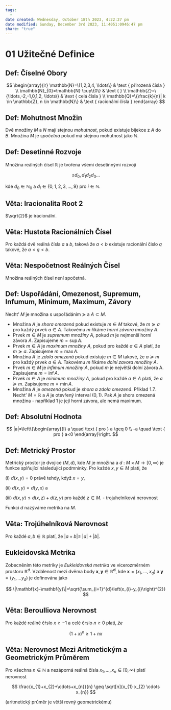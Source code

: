 ```yaml
---
tags:
  - 
date created: Wednesday, October 18th 2023, 4:22:27 pm
date modified: Sunday, December 3rd 2023, 11:4051:0946:47 pm
share: "true"
---
```


# 01 Užitečné Definice

## **Def:** Číselné Obory

$$
\begin{array}{lr}
\mathbb{N}=\{1,2,3,4, \ldots\} & \text { přirozená čísla } \\
\mathbb{N}_{0}=\mathbb{N} \cup\{0\} & \text {  } \\
\mathbb{Z}=\{\ldots,-2,-1,0,1,2, \ldots\} & \text { celá čísla } \\
\mathbb{Q}=\{\frac{k}{n}| k \in \mathbb{Z}, n \in \mathbb{N}\} & \text { racionální čísla }
\end{array}
$$

## **Def:** Mohutnost Množin

Dvě množiny $M$ a $N$ mají stejnou *mohutnost*, pokud existuje bijekce z $A$ do $B$. Množina $M$ je *spočetná* pokud má stejnou mohutnost jako $\mathbb{N}$.

## **Def:** Desetinné Rozvoje

Množina reálných čı́sel $\mathbb{R}$ je tvořena všemi desetinnými rozvoji

$$
\pm d_{0}, d_{1} d_{2} d_{3} \ldots
$$

kde $d_{0} \in \mathbb{N}_{0}$ a $d_{i} \in\{0,1,2,3, \ldots, 9\}$ pro $i \in \mathbb{N}$.

## **Věta:** Iracionalita Root 2

 $\sqrt{2}$ je iracionální.

## **Věta:** Hustota Racionálních Čísel

Pro každá dvě reálná čísla $a$ a $b$, taková že $a<b$ existuje racionální čislo $q$ takové, že $a<q<b$.

## **Věta:** Nespočetnost Reálných Čísel

Množina reálných čísel není spočetná.

## **Def:** Uspořádání, Omezenost, Supremum, Infumum, Minimum, Maximum, Závory

Necht’ $M$ je množina s uspořádáním $\succeq$ a $A \subset M$.

- Množina $A$ je *shora omezená* pokud existuje $m \in M$ takové, že $m \succeq a$ pro každý prvek $a \in A$. Takovému $m$ říkáme *horní závora množiny* $A$.
- Prvek $m \in M$ je *supremum množiny* $A$, pokud $m$ je nejmenší horní závora $A$. Zapisujeme $m=\sup A$.
- Prvek $m \in A$ je *maximum množiny* $A$, pokud pro každé $a \in A$ platí, že $m \succeq a$. Zapisujeme $m=\max A$.
- Množina $A$ je *zdola omezená* pokud existuje $m \in M$ takové, že $a \succeq m$ pro každý prvek $a \in A$. Takovému $m$ říkáme *dolní zavora množiny* $A$.
- Prvek $m \in M$ je *infimum množiny* $A$, pokud $m$ je největší dolní závora A. Zapisujeme $m=\inf A$.
- Prvek $m \in A$ je *minimum množiny* $A$, pokud pro každé $a \in A$ platí, že $a \succeq m$. Zapisujeme $m=\min A$.
- Množina $A$ je *omezená* pokud je *shora a zdola omezená*.
Přiklad 1.7. Necht’ $M=\mathbb{R}$ a $A$ je otevřený interval $(0,1)$. Pak $A$ je shora omezená množina - například 1 je její horní závora, ale nemá maximum.

## **Def:** Absolutní Hodnota

$$
|a|=\left\{\begin{array}{l}
a \quad \text { pro } a \geq 0 \\
-a \quad \text { pro } a<0
\end{array}\right.
$$

## **Def:** Metrický Prostor

Metrický prostor je dvojice $(M, d)$, kde $M$ je množina a $d$ : $M \times M \rightarrow[0, \infty)$ je funkce splňující následující podmnínky. Pro každé $x, y \in M$ platí, že

(i) $d(x, y)=0$ právě tehdy, když $x=y$,

(ii) $d(x, y)=d(y, x)$ a

(iii) $d(x, y) \leq d(x, z)+d(z, y)$ pro každé $z \in M$. - trojuhelníková nerovnost

Funkci $d$ nazýváme metrika na $M$.

## **Věta:** Trojúhelníková Nerovnost

Pro každé $a, b \in \mathbb{R}$ platí, že $|a+b| \leq$ $|a|+|b|$.

## Eukleidovská Metrika

Zobecněním této metriky je *Eukleidovská metrika* ve vicerozměrném prostoru $\mathbb{R}^{d}$. Vzdálenost mezi dvěma body $\mathbf{x}, \mathbf{y} \in \mathbb{R}^{\mathbf{d}}$, kde $\mathbf{x}=\left(x_{1}, \ldots, x_{d}\right)$ a $\mathbf{y}=\left(y_{1}, \ldots y_{d}\right)$ je definována jako

$$
\|\mathbf{x}-\mathbf{y}\|=\sqrt{\sum_{i=1}^{d}\left(x_{i}-y_{i}\right)^{2}}
$$

## **Věta:** Beroulliova Nerovnost

Pro každé reálné čŕslo $x \geq-1$ a celé črslo $n \geq 0$ plati, $\check{z} e$

$$
(1+x)^{n} \geq 1+n x
$$

## **Věta:** Nerovnost Mezi Aritmetickým a Geometrickým Průměrem

Pro všechna $n \in \mathbb{N}$ a nezáporná reálná čísla $x_{1}, \ldots, x_{n} \in[0, \infty)$ platí nerovnost

$$
\frac{x_{1}+x_{2}+\cdots+x_{n}}{n} \geq \sqrt[n]{x_{1} x_{2} \cdots x_{n}}
$$

(aritmetický průměr je větší rovný geometrickému)
